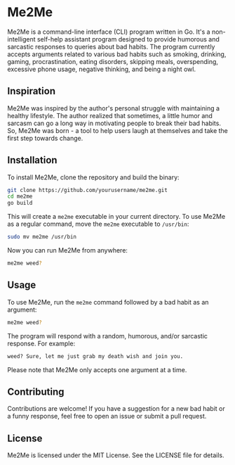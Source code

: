 # Me2Me

Me2Me is a command-line interface (CLI) program written in Go. It's a non-intelligent self-help assistant program designed to provide humorous and sarcastic responses to queries about bad habits. The program currently accepts arguments related to various bad habits such as smoking, drinking, gaming, procrastination, eating disorders, skipping meals, overspending, excessive phone usage, negative thinking, and being a night owl.

## Inspiration

Me2Me was inspired by the author's personal struggle with maintaining a healthy lifestyle. The author realized that sometimes, a little humor and sarcasm can go a long way in motivating people to break their bad habits. So, Me2Me was born - a tool to help users laugh at themselves and take the first step towards change.

## Installation

To install Me2Me, clone the repository and build the binary:

```bash
git clone https://github.com/yourusername/me2me.git
cd me2me
go build
```

This will create a `me2me` executable in your current directory. To use Me2Me as a regular command, move the `me2me` executable to `/usr/bin`:

```bash
sudo mv me2me /usr/bin
```

Now you can run Me2Me from anywhere:

```bash
me2me weed?
```

## Usage

To use Me2Me, run the `me2me` command followed by a bad habit as an argument:

```bash
me2me weed?
```

The program will respond with a random, humorous, and/or sarcastic response. For example:

```bash
weed? Sure, let me just grab my death wish and join you.
```

Please note that Me2Me only accepts one argument at a time.


## Contributing

Contributions are welcome! If you have a suggestion for a new bad habit or a funny response, feel free to open an issue or submit a pull request.

## License

Me2Me is licensed under the MIT License. See the LICENSE file for details.
